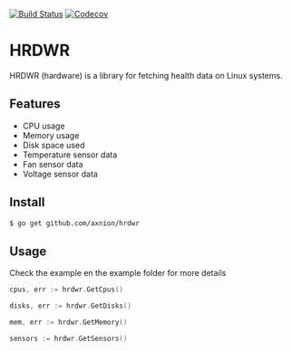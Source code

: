 [![Build Status](https://travis-ci.org/axnion/hrdwr.svg?branch=master)](https://travis-ci.org/axnion/hrdwr)
[![Codecov](https://img.shields.io/codecov/c/github/axnion/hrdwr.svg)](https://codecov.io/gh/axnion/hrdwr)
# HRDWR
HRDWR (hardware) is a library for fetching health data on Linux systems.

## Features
* CPU usage
* Memory usage
* Disk space used
* Temperature sensor data
* Fan sensor data
* Voltage sensor data

## Install 
```bash
$ go get github.com/axnion/hrdwr
```

## Usage
Check the example en the example folder for more details
```go
cpus, err := hrdwr.GetCpus()

disks, err := hrdwr.GetDisks()

mem, err := hrdwr.GetMemory()

sensors := hrdwr.GetSensors()
```